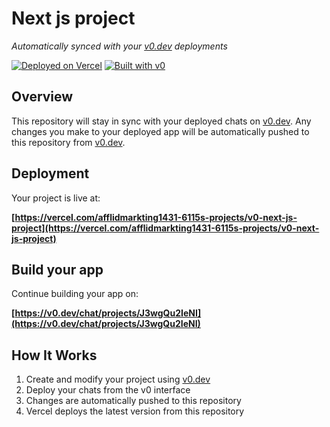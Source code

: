 # Next js project

*Automatically synced with your [v0.dev](https://v0.dev) deployments*

[![Deployed on Vercel](https://img.shields.io/badge/Deployed%20on-Vercel-black?style=for-the-badge&logo=vercel)](https://vercel.com/afflidmarkting1431-6115s-projects/v0-next-js-project)
[![Built with v0](https://img.shields.io/badge/Built%20with-v0.dev-black?style=for-the-badge)](https://v0.dev/chat/projects/J3wgQu2IeNI)

## Overview

This repository will stay in sync with your deployed chats on [v0.dev](https://v0.dev).
Any changes you make to your deployed app will be automatically pushed to this repository from [v0.dev](https://v0.dev).

## Deployment

Your project is live at:

**[https://vercel.com/afflidmarkting1431-6115s-projects/v0-next-js-project](https://vercel.com/afflidmarkting1431-6115s-projects/v0-next-js-project)**

## Build your app

Continue building your app on:

**[https://v0.dev/chat/projects/J3wgQu2IeNI](https://v0.dev/chat/projects/J3wgQu2IeNI)**

## How It Works

1. Create and modify your project using [v0.dev](https://v0.dev)
2. Deploy your chats from the v0 interface
3. Changes are automatically pushed to this repository
4. Vercel deploys the latest version from this repository
